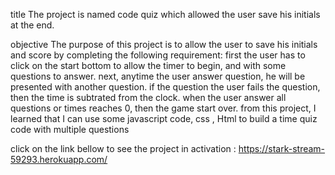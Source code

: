 title
The project is named code quiz which allowed the user save his initials at the end.

objective
The purpose of this project is to allow the user to save his initials and score by completing the following requirement: first the user has to click on the start bottom to allow the timer to begin, and with some questions to answer. next, anytime the user answer question, he will be presented with another question. if the question the user fails the question, then the time is subtrated from the clock. when the user answer all questions or times reaches 0, then the game start over. from this project, I learned that I can use some javascript code, css , Html to build a time quiz code with multiple questions

click on the link bellow to see the project in activation : https://stark-stream-59293.herokuapp.com/



 
